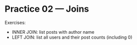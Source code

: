 # Practice 02 — Joins

Exercises:
- INNER JOIN: list posts with author name
- LEFT JOIN: list all users and their post counts (including 0)
